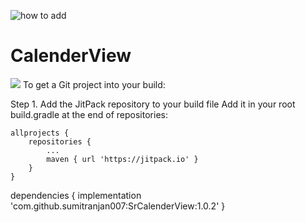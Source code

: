 ![how to add](https://user-images.githubusercontent.com/40433410/215958457-e74029c3-90ed-4fc4-ba66-493340714b4f.png)
# CalenderView
[![](https://jitpack.io/v/sumitranjan007/SrCalenderView.svg)](https://jitpack.io/#sumitranjan007/SrCalenderView)
To get a Git project into your build:

Step 1. Add the JitPack repository to your build file
Add it in your root build.gradle at the end of repositories:

	allprojects {
		repositories {
			...
			maven { url 'https://jitpack.io' }
		}
	}
dependencies {
	        implementation 'com.github.sumitranjan007:SrCalenderView:1.0.2'
	}
